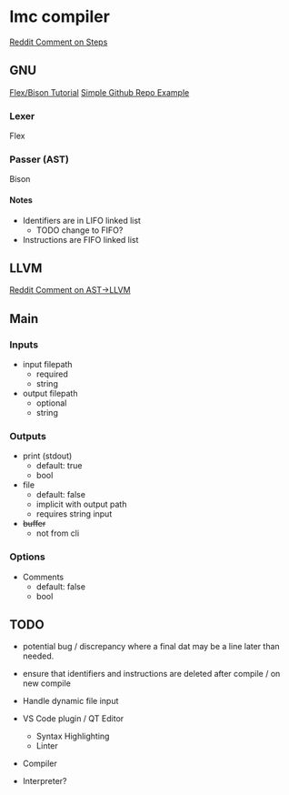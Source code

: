 # lmc compiler

[Reddit Comment on Steps](https://www.reddit.com/r/ProgrammingLanguages/comments/1475h9o/comment/jntyywr/)

## GNU

[Flex/Bison Tutorial](https://aquamentus.com/flex_bison.html)
[Simple Github Repo Example](https://github.com/IvanoBilenchi/flex-bison-example/tree/master)

### Lexer

Flex

### Passer (AST)

Bison

#### Notes

- Identifiers are in LIFO linked list
    - TODO change to FIFO?
- Instructions are FIFO linked list

## LLVM

[Reddit Comment on AST->LLVM](https://www.reddit.com/r/Compilers/comments/xpem02/comment/iq4d22g/)

## Main

### Inputs

- input filepath
    - required
    - string
- output filepath
    - optional
    - string

### Outputs

- print (stdout)
    - default: true
    - bool
- file
    - default: false
    - implicit with output path
    - requires string input
- ~~buffer~~
    - not from cli

### Options

- Comments
    - default: false
    - bool

## TODO

- potential bug / discrepancy where a final dat may be a line later than needed.
- ensure that identifiers and instructions are deleted after compile / on new compile

- Handle dynamic file input

- VS Code plugin / QT Editor
    - Syntax Highlighting
    - Linter
- Compiler
- Interpreter?
